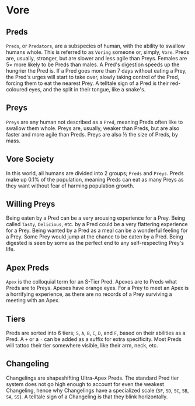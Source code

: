 # Vore
## Preds
`Preds`, or `Predators`, are a subspecies of human, with the ability to swallow humans whole. This is referred to as `Voring` someone or, simply, `Vore`. Preds are, usually, stronger, but are slower and less agile than Preys. Females are 5× more likely to be Preds than males. A Pred's digestion speeds up the hungrier the Pred is. If a Pred goes more than 7 days without eating a Prey, the Pred's urges will start to take over, slowly taking control of the Pred, forcing them to eat the nearest Prey. A telltale sign of a Pred is their red-coloured eyes, and the split in their tongue, like a snake's.
## Preys
`Preys` are any human not described as a `Pred`, meaning Preds often like to swallow them whole. Preys are, usually, weaker than Preds, but are also faster and more agile than Preds. Preys are also ½ the size of Preds, by mass.
## Vore Society
In this world, all humans are divided into 2 groups; `Preds` and `Preys`. Preds make up 0.1% of the population, meaning Preds can eat as many Preys as they want without fear of harming population growth.
## Willing Preys
Being eaten by a Pred can be a very arousing experience for a Prey. Being called `Tasty`, `Delicious`, etc. by a Pred could be a very flattering experience for a Prey. Being wanted by a Pred as a meal can be a wonderful feeling for a Prey. Some Prey would jump at the chance to be eaten by a Pred. Being digested is seen by some as the perfect end to any self-respecting Prey's life.
## Apex Preds
`Apex` is the colloquial term for an S-Tier Pred. Apexes are to Preds what Preds are to Preys. Apexes have orange eyes. For a Prey to meet an Apex is a horrifying experience, as there are no records of a Prey surviving a meeting with an Apex.
## Tiers
Preds are sorted into 6 tiers; `S`, `A`, `B`, `C`, `D`, and `F`, based on their abilities as a Pred. A `+` or a `-` can be added as a suffix for extra specificity. Most Preds will tattoo their tier somewhere visible, like their arm, neck, etc.
## Changeling
Changelings are shapeshifting Ultra-Apex Preds. The standard Pred tier system does not go high enough to account for even the weakest Changeling, hence why Changelings have a specialized scale (`SF`, `SD`, `SC`, `SB`, `SA`, `SS`). A telltale sign of a Changeling is that they blink horizontally.
